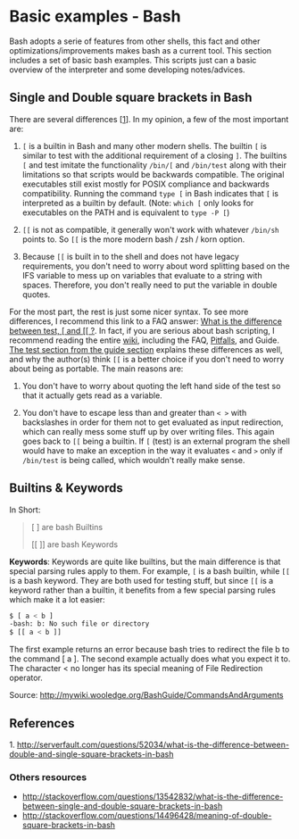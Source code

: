 # Basic examples - Bash

Bash adopts a serie of features from other shells, this fact and other
optimizations/improvements makes bash as a current tool. This section
includes a set of basic bash examples. This scripts just can a basic
overview of the interpreter and some developing notes/advices.

## Single and Double square brackets in Bash

There are several differences [<a href="#1">1</a>]. In my opinion, a few of
the most important are:

1. `[` is a builtin in Bash and many other modern shells. The builtin `[` is
   similar to test with the additional requirement of a closing `]`. The
   builtins `[` and test imitate the functionality `/bin/[` and `/bin/test`
   along with their limitations so that scripts would be backwards
   compatible. The original executables still exist mostly
   for POSIX compliance and
   backwards compatibility. Running the command `type [` in Bash indicates that
   `[` is interpreted as a builtin by default. (Note: `which [` only looks for
   executables on the PATH and is equivalent to `type -P [`)

2. `[[` is not as compatible, it generally won't work with whatever `/bin/sh`
   points to. So `[[` is the more modern bash / zsh / korn option.

3. Because `[[` is built in to the shell and does not have legacy requirements,
   you don't need to worry about word splitting based on the IFS variable to
   mess up on variables that evaluate to a string with spaces. Therefore, you
   don't really need to put the variable in double quotes.

For the most part, the rest is just some nicer syntax. To see more differences,
I recommend this link to a FAQ answer:
[What is the difference between test,
&#91; and &#91;&#91; ?](http://mywiki.wooledge.org/BashFAQ/031).
In fact, if you are serious about bash scripting, I recommend
reading the entire [wiki](http://mywiki.wooledge.org/), including the FAQ,
[Pitfalls](http://mywiki.wooledge.org/BashPitfalls), and Guide. [The test 
section from the guide section](http://mywiki.wooledge.org/BashGuide/TestsAndConditionals#Conditional_Blocks_.28if.2C_test_and_.5B.5B.29) explains these
differences as well, and why 
the author(s) think `[[` is a better choice if you don't need to worry about 
being as portable. The main reasons are:

1. You don't have to worry about quoting the left hand side of the test so
   that it actually gets read as a variable.

2. You don't have to escape less than and greater than `< >` with backslashes
   in order for them not to get evaluated as input redirection, which can
   really mess some stuff up by over writing files. This again goes
   back to `[[` being a builtin. If `[` (test) is an external program the
   shell would have to make an exception in the way it evaluates `<` and `>` 
   only if `/bin/test` is being called, which wouldn't really make sense.

## Builtins & Keywords

In Short:

> [ ] are bash Builtins
>
> [[ ]] are bash Keywords

**Keywords**: Keywords are quite like builtins, but the main difference is
that special parsing rules apply to them. For example, `[` is a bash
builtin, while `[[` is a bash keyword. They are both used for testing
stuff, but since `[[` is a keyword rather than a builtin, it benefits
from a few special parsing rules which make it a lot easier:

``` bash
$ [ a < b ]
-bash: b: No such file or directory
$ [[ a < b ]]
```
The first example returns an error because bash tries to redirect the file
b to the command [ a ]. The second example actually does what you expect
it to. The character < no longer has its special meaning of File
Redirection operator.

Source: http://mywiki.wooledge.org/BashGuide/CommandsAndArguments

## References

<a name="1">1</a>. http://serverfault.com/questions/52034/what-is-the-difference-between-double-and-single-square-brackets-in-bash

### Others resources

* http://stackoverflow.com/questions/13542832/what-is-the-difference-between-single-and-double-square-brackets-in-bash
* http://stackoverflow.com/questions/14496428/meaning-of-double-square-brackets-in-bash

